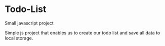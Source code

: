 # Todo-List
Small javascript project

Simple js project that enables us to create our todo list and save all data to local storage.
